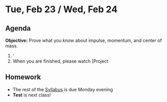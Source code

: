 Tue, Feb 23 / Wed, Feb 24
==================  
  
Agenda  
---------  
**Objective:** Prove what you know about impulse, momentum, and center of mass.

1. '
2. When you are finished, please watch [Project


<!--
**If absent:** Please make an effort to log in to Zoom during class time  
> [Link](https://us02web.zoom.us/j/89652361206?pwd=L3ZYQzBGNitFK0J6K1M4Nk1iM1dYQT09)  
> Time: 8am Friday, 1:25pm Friday, 8am Monday
> Meeting ID: 896 5236 1206  
> Passcode: J5ePse    
-->

Homework   
-------------  
- The rest of the [Syllabus] is due Monday evening
- **Test** is next class!

[syllabus]: https://avon.schoology.com/course/2624603229/materials?f=369842845
[ppt]: https://avon.schoology.com/course/2624603229/materials/gp/4699612795

<!--stackedit_data:
eyJoaXN0b3J5IjpbMjg2ODgwNDY0LDE1NjgwNDYwODEsLTc1MT
Y0Nzc0OCwtMTg3NjQyMTc4OCwtMTgxMTU2MTQxMCwtNzg2Mjcz
MzY5LC0xOTc3NTg5MTE3LC0xMTY3NDAxOTgxLDEzMDkxOTQwOC
wxMjY0NzM3ODM3LC0xNTAzNTAzNTk1LDIwMzQzMzk3MzMsLTY4
NzI1NjAxNiw1MTEyMzg0MjEsLTE1MzA0NzgwMjEsMTgxNzg0ND
AxNywtMTM1NzgwMzgxMiwxODQ3NDA0MzM3LDM4MTIzODU0NCwt
MTg1OTcyNjA3N119
-->